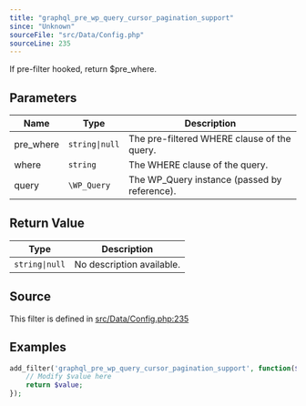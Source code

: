 ```yaml
---
title: "graphql_pre_wp_query_cursor_pagination_support"
since: "Unknown"
sourceFile: "src/Data/Config.php"
sourceLine: 235
---
```



If pre-filter hooked, return $pre_where.

## Parameters

| Name | Type | Description |
|------|------|-------------|
| pre_where | `string\|null` | The pre-filtered WHERE clause of the query. |
| where | `string` | The WHERE clause of the query. |
| query | `\WP_Query` | The WP_Query instance (passed by reference). |



## Return Value

| Type | Description |
|------|-------------|
| `string\|null` | No description available. |



## Source

This filter is defined in [src/Data/Config.php:235](https://github.com/wp-graphql/wp-graphql/blob/develop/src/Data/Config.php#L235)


## Examples

```php
add_filter('graphql_pre_wp_query_cursor_pagination_support', function($value, $pre_where, $where, $query) {
    // Modify $value here
    return $value;
});
```